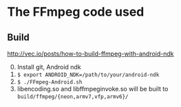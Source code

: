 The FFmpeg code used
===========================================

Build
-----

http://vec.io/posts/how-to-build-ffmpeg-with-android-ndk

0. Install git, Android ndk
1. `$ export ANDROID_NDK=/path/to/your/android-ndk`
2. `$ ./FFmpeg-Android.sh`
3. libencoding.so and libffmpeginvoke.so will be built to `build/ffmpeg/{neon,armv7,vfp,armv6}/`
